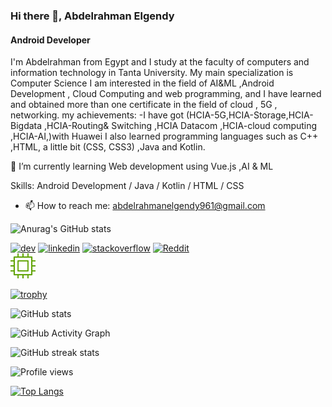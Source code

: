 ### Hi there 👋, Abdelrahman Elgendy
#### Android Developer
I'm Abdelrahman from Egypt and I study at the faculty of computers and information technology in Tanta University. My main specialization is Computer Science I am interested in the field of AI&ML ,Android Development , Cloud Computing and web programming, and I have learned and obtained more than one certificate in the field of cloud , 5G , networking. my achievements: -I have got (HCIA-5G,HCIA-Storage,HCIA-Bigdata ,HCIA-Routing& Switching ,HCIA Datacom ,HCIA-cloud computing ,HCIA-AI,)with Huawei I also learned programming languages such as C++ ,HTML, a little bit (CSS, CSS3) ,Java and Kotlin.

🌱 I’m currently learning Web development using Vue.js ,AI & ML

Skills: Android Development / Java / Kotlin  / HTML / CSS

- 📫 How to reach me: abdelrahmanelgendy961@gmail.com 

![Anurag's GitHub stats](https://github-readme-stats.vercel.app/api?username=Abdelra7manElgendy&show_icons=true)

  [<img src='https://cdn.jsdelivr.net/npm/simple-icons@3.0.1/icons/dev-dot-to.svg' alt='dev' height='40'>](https://dev.to/Abdelra7manElgendy)  [<img src='https://cdn.jsdelivr.net/npm/simple-icons@3.0.1/icons/linkedin.svg' alt='linkedin' height='40'>](https://www.linkedin.com/in/https://www.linkedin.com/in/abdulrahmanelgendy//)  [<img src='https://cdn.jsdelivr.net/npm/simple-icons@3.0.1/icons/stackoverflow.svg' alt='stackoverflow' height='40'>](https://stackoverflow.com/users/https://stackoverflow.com/users/13052943/abdelrahman-elgendy)  [<img src='https://cdn.jsdelivr.net/npm/simple-icons@3.0.1/icons/reddit.svg' alt='Reddit' height='40'>](https://www.reddit.com/user/https://www.reddit.com/user/Abdulrahman_Elgendy)  
<a href='https://docs.github.com/en/developers'><img src='https://raw.githubusercontent.com/acervenky/animated-github-badges/master/assets/devbadge.gif' width='40' height='40'></a> 

[![trophy](https://github-profile-trophy.vercel.app/?username=Abdelra7manElgendy)](https://github.com/ryo-ma/github-profile-trophy)

![GitHub stats](https://github-readme-stats.vercel.app/api?username=Abdelra7manElgendy&show_icons=true)  

![GitHub Activity Graph](https://activity-graph.herokuapp.com/graph?username=Abdelra7manElgendy)  

![GitHub streak stats](https://github-readme-streak-stats.herokuapp.com/?user=Abdelra7manElgendy)  

![Profile views](https://gpvc.arturio.dev/Abdelra7manElgendy)  

[![Top Langs](https://github-readme-stats.vercel.app/api/top-langs/?username=Abdelra7manElgendy&layout=compact)](https://github.com/anuraghazra/github-readme-stats)

